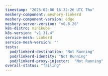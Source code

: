 ```yaml
---
timestamp: "2025-02-06 16:32:26 UTC Thu"
meshery-component: meshery-linkerd
meshery-component-version: edge
meshery-server-version: "v0.8.26"
k8s-distro: minikube
k8s-version: "v1.31.4"
service-mesh: Linkerd
service-mesh-version: ""
tests:
  pod/linkerd-destination: "Not Running"
  pod/linkerd-identity: "Not Running"
  pod/linkerd-proxy-injector:  "Not Running"
overall-status: "failing"
---
```

